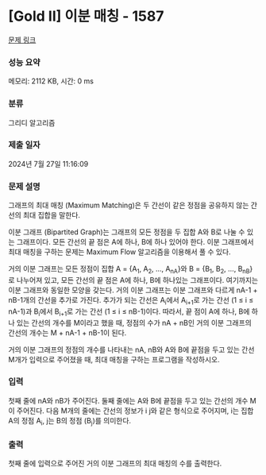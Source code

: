# [Gold II] 이분 매칭 - 1587 

[문제 링크](https://www.acmicpc.net/problem/1587) 

### 성능 요약

메모리: 2112 KB, 시간: 0 ms

### 분류

그리디 알고리즘

### 제출 일자

2024년 7월 27일 11:16:09

### 문제 설명

<p>그래프의 최대 매칭 (Maximum Matching)은 두 간선이 같은 정점을 공유하지 않는 간선의 최대 집합을 말한다.</p>

<p>이분 그래프 (Bipartited Graph)는 그래프의 모든 정점을 두 집합 A와 B로 나눌 수 있는 그래프이다. 모든 간선의 끝 점은 A에 하나, B에 하나 있어야 한다. 이분 그래프에서 최대 매칭을 구하는 문제는 Maximum Flow 알고리즘을 이용해서 풀 수 있다.</p>

<p>거의 이분 그래프는 모든 정점이 집합 A = {A<sub>1</sub>, A<sub>2</sub>, …, A<sub>nA</sub>}와 B = {B<sub>1</sub>, B<sub>2</sub>, …, B<sub>nB</sub>}로 나누어져 있고, 모든 간선의 끝 점은 A에 하나, B에 하나있는 그래프이다. 여기까지는 이분 그래프와 동일한 모양을 갖는다. 거의 이분 그래프는 이분 그래프와 다르게 nA-1 + nB-1개의 간선을 추가로 가진다. 추가가 되는 간선은 A<sub>i</sub>에서 A<sub>i+1</sub>로 가는 간선 (1 ≤ i ≤ nA-1)과 B<sub>i</sub>에서 B<sub>i+1</sub>로 가는 간선 (1 ≤ i ≤ nB-1)이다. 따라서, 끝 점이 A에 하나, B에 하나 있는 간선의 개수를 M이라고 했을 때, 정점의 수가 nA + nB인 거의 이분 그래프의 간선의 개수는 M + nA-1 + nB-1이 된다.</p>

<p>거의 이분 그래프의 정점의 개수를 나타내는 nA, nB와 A와 B에 끝점을 두고 있는 간선 M개가 입력으로 주어졌을 때, 최대 매칭을 구하는 프로그램을 작성하시오.</p>

### 입력 

 <p>첫째 줄에 nA와 nB가 주어진다. 둘째 줄에는 A와 B에 끝점을 두고 있는 간선의 개수 M이 주어진다. 다음 M개의 줄에는 간선의 정보가 i j와 같은 형식으로 주어지며, i는 집합 A의 정점 A<sub>i</sub>, j는 B의 정점 (B<sub>j</sub>)를 의미한다.</p>

### 출력 

 <p>첫째 줄에 입력으로 주어진 거의 이분 그래프의 최대 매칭의 수를 출력한다.</p>

